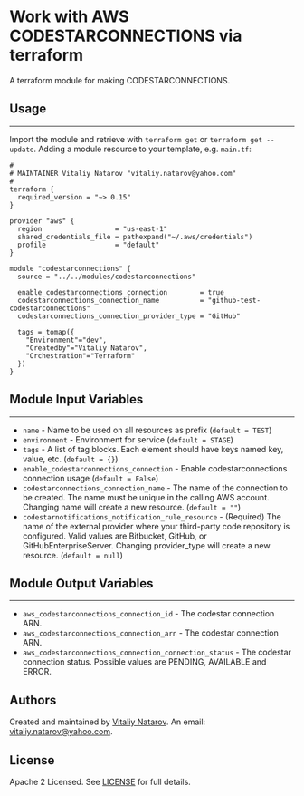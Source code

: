# Work with AWS CODESTARCONNECTIONS via terraform

A terraform module for making CODESTARCONNECTIONS.


## Usage
----------------------
Import the module and retrieve with ```terraform get``` or ```terraform get --update```. Adding a module resource to your template, e.g. `main.tf`:

```
#
# MAINTAINER Vitaliy Natarov "vitaliy.natarov@yahoo.com"
#
terraform {
  required_version = "~> 0.15"
}

provider "aws" {
  region                  = "us-east-1"
  shared_credentials_file = pathexpand("~/.aws/credentials")
  profile                 = "default"
}

module "codestarconnections" {
  source = "../../modules/codestarconnections"

  enable_codestarconnections_connection        = true
  codestarconnections_connection_name          = "github-test-codestarconnections"
  codestarconnections_connection_provider_type = "GitHub"

  tags = tomap({
    "Environment"="dev",
    "Createdby"="Vitaliy Natarov",
    "Orchestration"="Terraform"
  })
}
```

## Module Input Variables
----------------------
- `name` - Name to be used on all resources as prefix (`default = TEST`)
- `environment` - Environment for service (`default = STAGE`)
- `tags` - A list of tag blocks. Each element should have keys named key, value, etc. (`default = {}`)
- `enable_codestarconnections_connection` - Enable codestarconnections connection usage (`default = False`)
- `codestarconnections_connection_name` - The name of the connection to be created. The name must be unique in the calling AWS account. Changing name will create a new resource. (`default = ""`)
- `codestarnotifications_notification_rule_resource` - (Required) The name of the external provider where your third-party code repository is configured. Valid values are Bitbucket, GitHub, or GitHubEnterpriseServer. Changing provider_type will create a new resource. (`default = null`)

## Module Output Variables
----------------------
- `aws_codestarconnections_connection_id` - The codestar connection ARN.
- `aws_codestarconnections_connection_arn` - The codestar connection ARN.
- `aws_codestarconnections_connection_connection_status` - The codestar connection status. Possible values are PENDING, AVAILABLE and ERROR.


## Authors

Created and maintained by [Vitaliy Natarov](https://github.com/SebastianUA). An email: [vitaliy.natarov@yahoo.com](vitaliy.natarov@yahoo.com).

## License

Apache 2 Licensed. See [LICENSE](https://github.com/SebastianUA/terraform/blob/master/LICENSE) for full details.

